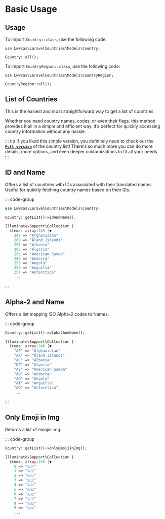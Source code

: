 # Basic Usage

## Usage

To import `Country::class`, use the following code:

```php{1}
use Lwwcas\LaravelCountries\Models\Country;

Country::all();

```

To import `CountryRegion::class`, use the following code:

```php{1}
use Lwwcas\LaravelCountries\Models\CountryRegion;

CountryRegion::all();

```

## List of Countries

This is the easiest and most straightforward way to get a list of countries.

Whether you need country names, codes, or even their flags, this method provides it all in a simple and efficient way. It’s perfect for quickly accessing country information without any hassle.

::: tip
If you liked this simple version, you definitely need to check out the **[`Full version`](/list-country/pair-list.html)** of the country list! There's so much more you can do more details, more options, and even deeper customizations to fit all your needs.
:::

## ID and Name

Offers a list of countries with IDs associated with their translated names. Useful for quickly fetching country names based on their IDs.

::: code-group

```php [Input]
use Lwwcas\LaravelCountries\Models\Country;

Country::getList()->idAndName();
```

```php [Output]
Illuminate\Support\Collection {
  items: array:245 [▼
    248 => "Afghanistan"
    260 => "Åland Islands"
    251 => "Albania"
    305 => "Algeria"
    256 => "American Samoa"
    246 => "Andorra"
    253 => "Angola"
    250 => "Anguilla"
    254 => "Antarctica"
    ...
```

:::

## Alpha-2 and Name

Offers a list mapping ISO Alpha-2 codes to Names.

::: code-group

```php [Input]
Country::getList()->alpha2AndName();
```

```php [Output]
Illuminate\Support\Collection {
  items: array:245 [▼
    "AF" => "Afghanistan"
    "AX" => "Åland Islands"
    "AL" => "Albania"
    "DZ" => "Algeria"
    "AS" => "American Samoa"
    "AD" => "Andorra"
    "AO" => "Angola"
    "AI" => "Anguilla"
    "AQ" => "Antarctica"
    ...
```

:::

## Only Emoji in Img

Returns a list of emojis img.

::: code-group

```php [Input]
Country::getList()->onlyEmojiInImg();
```

```php [Output]
Illuminate\Support\Collection {
  items: array:245 [▼
    0 => "🇦🇫"
    1 => "🇦🇽"
    2 => "🇦🇱"
    3 => "🇩🇿"
    4 => "🇦🇸"
    5 => "🇦🇩"
    6 => "🇦🇴"
    7 => "🇦🇮"
    8 => "🇦🇶"
    9 => "🇦🇬"
    ...
```
